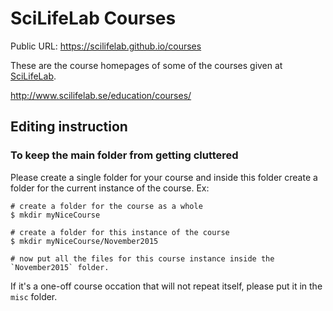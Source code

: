 # SciLifeLab Courses

Public URL: https://scilifelab.github.io/courses

These are the course homepages of some of the courses given at [SciLifeLab](http://www.scilifelab.se).

http://www.scilifelab.se/education/courses/


## Editing instruction

### To keep the main folder from getting cluttered
Please create a single folder for your course and inside this folder create a folder for the current instance of the course. Ex:

```
# create a folder for the course as a whole
$ mkdir myNiceCourse

# create a folder for this instance of the course
$ mkdir myNiceCourse/November2015

# now put all the files for this course instance inside the `November2015` folder.
```

If it's a one-off course occation that will not repeat itself, please put it in the `misc` folder. 
